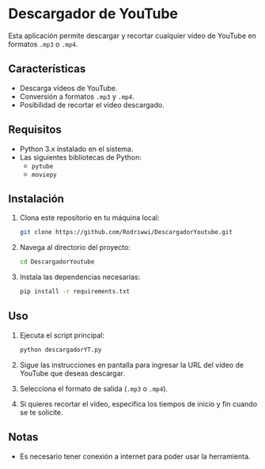 # Descargador de YouTube

Esta aplicación permite descargar y recortar cualquier vídeo de YouTube en formatos `.mp3` o `.mp4`.

## Características

- Descarga vídeos de YouTube.
- Conversión a formatos `.mp3` y `.mp4`.
- Posibilidad de recortar el vídeo descargado.

## Requisitos

- Python 3.x instalado en el sistema.
- Las siguientes bibliotecas de Python:
  - `pytube`
  - `moviepy`

## Instalación

1. Clona este repositorio en tu máquina local:

   ```bash
   git clone https://github.com/Rodriwwi/DescargadorYoutube.git
   ```

2. Navega al directorio del proyecto:

   ```bash
   cd DescargadorYoutube
   ```

3. Instala las dependencias necesarias:

   ```bash
   pip install -r requirements.txt
   ```

## Uso

1. Ejecuta el script principal:

   ```bash
   python descargadorYT.py
   ```

2. Sigue las instrucciones en pantalla para ingresar la URL del vídeo de YouTube que deseas descargar.

3. Selecciona el formato de salida (`.mp3` o `.mp4`).

4. Si quieres recortar el vídeo, especifica los tiempos de inicio y fin cuando se te solicite.

## Notas

- Es necesario tener conexión a internet para poder usar la herramienta.

